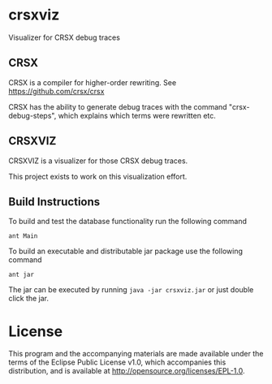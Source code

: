 # crsxviz
Visualizer for CRSX debug traces

## CRSX

CRSX is a compiler for higher-order rewriting.
See https://github.com/crsx/crsx

CRSX has the ability to generate debug traces with the command
"crsx-debug-steps", which explains which terms were rewritten etc.

## CRSXVIZ

CRSXVIZ is a visualizer for those CRSX debug traces.

This project exists to work on this visualization effort.

## Build Instructions

To build and test the database functionality run the following command

```ant Main```

To build an executable and distributable jar package use the following command

```ant jar```

The jar can be executed by running ```java -jar crsxviz.jar``` or just double click the jar.

License
=======

This program and the accompanying materials are made available under
the terms of the Eclipse Public License v1.0, which accompanies this
distribution, and is available at http://opensource.org/licenses/EPL-1.0.
